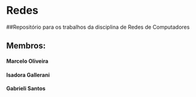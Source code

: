# Redes
##Repositório para os trabalhos da disciplina de Redes de Computadores


## Membros:
#### Marcelo Oliveira 
#### Isadora Gallerani
#### Gabrieli Santos